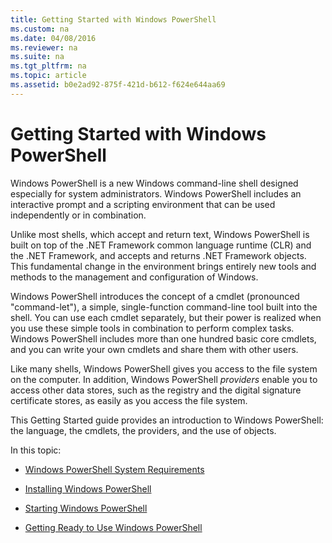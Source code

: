 ```yaml
---
title: Getting Started with Windows PowerShell
ms.custom: na
ms.date: 04/08/2016
ms.reviewer: na
ms.suite: na
ms.tgt_pltfrm: na
ms.topic: article
ms.assetid: b0e2ad92-875f-421d-b612-f624e644aa69
---
```

# Getting Started with Windows PowerShell
Windows PowerShell is a new Windows command\-line shell designed especially for system administrators. Windows PowerShell includes an interactive prompt and a scripting environment that can be used independently or in combination.

Unlike most shells, which accept and return text, Windows PowerShell is built on top of the .NET Framework common language runtime (CLR) and the .NET Framework, and accepts and returns .NET Framework objects. This fundamental change in the environment brings entirely new tools and methods to the management and configuration of Windows.

Windows PowerShell introduces the concept of a cmdlet (pronounced "command\-let"), a simple, single\-function command\-line tool built into the shell. You can use each cmdlet separately, but their power is realized when you use these simple tools in combination to perform complex tasks. Windows PowerShell includes more than one hundred basic core cmdlets, and you can write your own cmdlets and share them with other users.

Like many shells, Windows PowerShell gives you access to the file system on the computer. In addition, Windows PowerShell *providers* enable you to access other data stores, such as the registry and the digital signature certificate stores, as easily as you access the file system.

This Getting Started guide provides an introduction to Windows PowerShell: the language, the cmdlets, the providers, and the use of objects.

In this topic:

-   [Windows PowerShell System Requirements](../../Topics/Powershell_GetStart/Windows-PowerShell-System-Requirements.md)

-   [Installing Windows PowerShell](../../Topics/Powershell_GetStart/Installing-Windows-PowerShell.md)

-   [Starting Windows PowerShell](../../Topics/Powershell_GetStart/Starting-Windows-PowerShell.md)

-   [Getting Ready to Use Windows PowerShell](../../Topics/Powershell_GetStart/Getting-Ready-to-Use-Windows-PowerShell.md)

